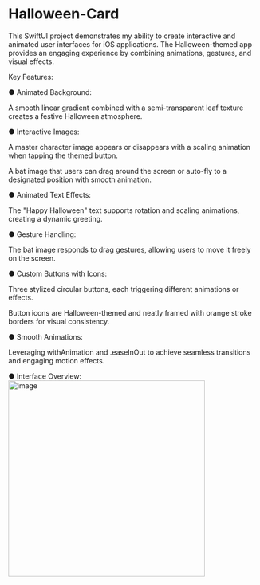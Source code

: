 # Halloween-Card
This SwiftUI project demonstrates my ability to create interactive and animated user interfaces for iOS applications. The Halloween-themed app provides an engaging experience by combining animations, gestures, and visual effects.

Key Features:

● Animated Background:

A smooth linear gradient combined with a semi-transparent leaf texture creates a festive Halloween atmosphere.

● Interactive Images:

A master character image appears or disappears with a scaling animation when tapping the themed button.

A bat image that users can drag around the screen or auto-fly to a designated position with smooth animation.

● Animated Text Effects:

The "Happy Halloween" text supports rotation and scaling animations, creating a dynamic greeting.

● Gesture Handling:

The bat image responds to drag gestures, allowing users to move it freely on the screen.

● Custom Buttons with Icons:

Three stylized circular buttons, each triggering different animations or effects.

Button icons are Halloween-themed and neatly framed with orange stroke borders for visual consistency.

● Smooth Animations:

Leveraging withAnimation and .easeInOut to achieve seamless transitions and engaging motion effects.

● Interface Overview:  
<img width="394" alt="image" src="https://github.com/user-attachments/assets/33d6c9ee-b3c0-4ed2-89c1-ba48e5682594" />

